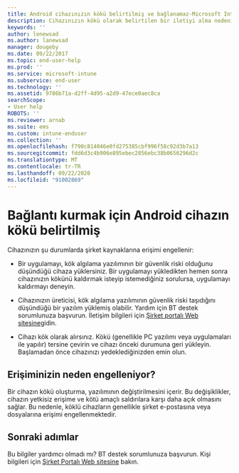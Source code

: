 ```yaml
---
title: Android cihazınızın kökü belirtilmiş ve bağlanamaz-Microsoft Intune
description: Cihazınızın kökü olarak belirtilen bir iletiyi alma nedeninizi öğrenin.
keywords: ''
author: lenewsad
ms.author: lanewsad
manager: dougeby
ms.date: 09/22/2017
ms.topic: end-user-help
ms.prod: ''
ms.service: microsoft-intune
ms.subservice: end-user
ms.technology: ''
ms.assetid: 9786b71a-d2ff-4d95-a2d9-47ece0aec8ca
searchScope:
- User help
ROBOTS: ''
ms.reviewer: arnab
ms.suite: ems
ms.custom: intune-enduser
ms.collection: ''
ms.openlocfilehash: f790c814046e0fd275385cbf996f58c92d3b7a13
ms.sourcegitcommit: fdd6d3c4b906e895ebec2856ebc38b0656296d2c
ms.translationtype: MT
ms.contentlocale: tr-TR
ms.lasthandoff: 09/22/2020
ms.locfileid: "91002869"
---
```

# <a name="android-device-is-rooted-so-you-cant-connect"></a>Bağlantı kurmak için Android cihazın kökü belirtilmiş  

Cihazınızın şu durumlarda şirket kaynaklarına erişimi engellenir:  

- Bir uygulamayı, kök algılama yazılımının bir güvenlik riski olduğunu düşündüğü cihaza yüklersiniz. Bir uygulamayı yükledikten hemen sonra cihazınızın kökünü kaldırmak isteyip istemediğiniz sorulursa, uygulamayı kaldırmayı deneyin.  

- Cihazınızın üreticisi, kök algılama yazılımının güvenlik riski taşıdığını düşündüğü bir yazılım yüklemiş olabilir. Yardım için BT destek sorumlunuza başvurun. İletişim bilgileri için [Şirket portalı Web sitesine](https://go.microsoft.com/fwlink/?linkid=2010980)gidin.  

- Cihazı kök olarak alırsınız. Kökü (genellikle PC yazılımı veya uygulamaları ile yapılır) tersine çevirin ve cihazı önceki durumuna geri yükleyin. Başlamadan önce cihazınızı yedeklediğinizden emin olun. 

## <a name="why-your-access-is-blocked"></a>Erişiminizin neden engelleniyor?

Bir cihazın kökü oluşturma, yazılımının değiştirilmesini içerir. Bu değişiklikler, cihazın yetkisiz erişime ve kötü amaçlı saldırılara karşı daha açık olmasını sağlar. Bu nedenle, köklü cihazların genellikle şirket e-postasına veya dosyalarına erişimi engellenmektedir.  

## <a name="next-steps"></a>Sonraki adımlar  

Bu bilgiler yardımcı olmadı mı? BT destek sorumlunuza başvurun. Kişi bilgileri için [Şirket Portalı Web sitesine](https://go.microsoft.com/fwlink/?linkid=2010980) bakın.  
